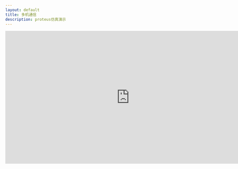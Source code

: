 ```yaml
---
layout: default
title: 多机通信
description: proteus仿真演示
---
```


  <iframe width="780" height="420" src="https://showmore.com/zh/embed/0ap1ext"  frameborder="0" allow="autoplay; encrypted-media" allowfullscreen></iframe>
